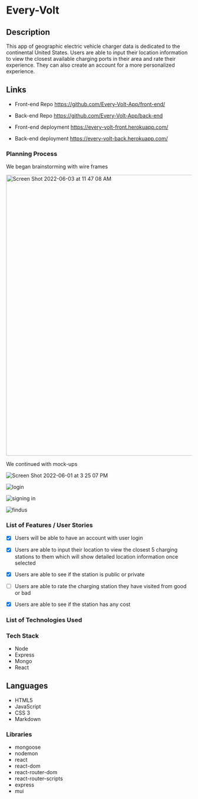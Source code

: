 # Every-Volt
 
## Description
 
This app of geographic electric vehicle charger data is dedicated to the continental
United States. Users are able to input their location information to view the closest
available charging ports in their area and rate their experience. They can also create
an account for a more personalized experience.

## Links

- Front-end Repo https://github.com/Every-Volt-App/front-end/
- Back-end Repo https://github.com/Every-Volt-App/back-end

- Front-end deployment https://every-volt-front.herokuapp.com/
- Back-end deployment https://every-volt-back.herokuapp.com/

 
### Planning Process
 
We began brainstorming with wire frames

<img width="761" alt="Screen Shot 2022-06-03 at 11 47 08 AM" src="https://user-images.githubusercontent.com/97857421/171983718-c61e2c55-5ecb-4505-a9c5-5fc71247fcea.png">

We continued with mock-ups

 ![Screen Shot 2022-06-01 at 3 25 07 PM](https://user-images.githubusercontent.com/97857421/171983739-8244bbbc-6f23-47fc-b447-10e38ea22b71.png)

![login](https://user-images.githubusercontent.com/97857421/172003914-b4f5ad24-ae06-4718-9b91-e3099af879aa.gif) 

![signing in](https://user-images.githubusercontent.com/97857421/172004025-ce732cf8-7e3c-4d21-9d49-ad91f515818b.gif)

![findus](https://user-images.githubusercontent.com/97857421/172003784-3e55a32d-3d3e-4492-be35-32b790e873da.gif)

### List of Features / User Stories

- [x] Users will be able to have an account with user login
- [x] Users are able to input their location to view the closest 5 charging stations to them which will show detailed location information once selected
- [x] Users are able to see if the station is public or private
- [ ] Users are able to rate the charging station they have visited from good or bad
- [x] Users are able to see if the station has any cost
 
 
 
### List of Technologies Used
 
### Tech Stack
 
* Node
* Express
* Mongo
* React
 
## Languages
 
* HTML5
* JavaScript
* CSS 3
* Markdown
 
### Libraries
 
* mongoose
* nodemon
* react
* react-dom
* react-router-dom
* react-router-scripts
* express
* mui
